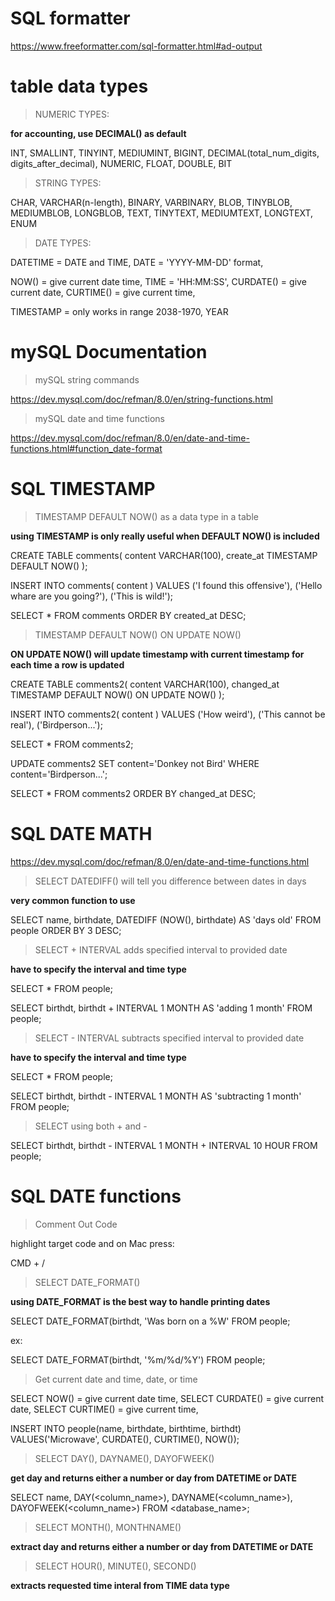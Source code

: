 # SQL formatter

https://www.freeformatter.com/sql-formatter.html#ad-output

# table data types

> NUMERIC TYPES:

**for accounting, use DECIMAL() as default**

INT, SMALLINT, TINYINT, MEDIUMINT, BIGINT,
DECIMAL(total_num_digits, digits_after_decimal),
NUMERIC, 
FLOAT,
DOUBLE, 
BIT

> STRING TYPES:

CHAR, 
VARCHAR(n-length), 
BINARY, 
VARBINARY,
BLOB, TINYBLOB, MEDIUMBLOB, LONGBLOB,
TEXT, TINYTEXT, MEDIUMTEXT, LONGTEXT,
ENUM

> DATE TYPES:

DATETIME = DATE and TIME,
DATE = 'YYYY-MM-DD' format,

NOW() = give current date time,
TIME = 'HH:MM:SS',
CURDATE() = give current date,
CURTIME() = give current time,

TIMESTAMP = only works in range 2038-1970,
YEAR

# mySQL Documentation

> mySQL string commands

https://dev.mysql.com/doc/refman/8.0/en/string-functions.html

> mySQL date and time functions

https://dev.mysql.com/doc/refman/8.0/en/date-and-time-functions.html#function_date-format

# SQL TIMESTAMP

> TIMESTAMP DEFAULT NOW() as a data type in a table

**using TIMESTAMP is only really useful when DEFAULT NOW() is included**

CREATE TABLE comments(
    content VARCHAR(100),
    create_at TIMESTAMP DEFAULT NOW()
);

INSERT INTO comments(
        content
    )
    VALUES
    ('I found this offensive'),
    ('Hello whare are you going?'),
    ('This is wild!');

SELECT *
FROM comments
ORDER BY created_at DESC;

> TIMESTAMP DEFAULT NOW() ON UPDATE NOW()

**ON UPDATE NOW() will update timestamp with current timestamp for each time a row is updated**


CREATE TABLE comments2(
    content VARCHAR(100),
    changed_at TIMESTAMP DEFAULT NOW() ON UPDATE NOW()
);

INSERT INTO comments2(
        content
    )
    VALUES
        ('How weird'),
        ('This cannot be real'),
        ('Birdperson...');

SELECT * FROM comments2;

UPDATE comments2
    SET content='Donkey not Bird'
    WHERE content='Birdperson...';
    
SELECT * 
FROM comments2 
ORDER BY changed_at DESC;

# SQL DATE MATH

https://dev.mysql.com/doc/refman/8.0/en/date-and-time-functions.html

> SELECT DATEDIFF() will tell you difference between dates in days

**very common function to use**

SELECT
   name,
   birthdate,
   DATEDIFF (NOW(), birthdate) AS 'days old'
FROM
   people
ORDER BY
   3 DESC;

> SELECT + INTERVAL adds specified interval to provided date

**have to specify the interval and time type**

SELECT * FROM people;

SELECT
    birthdt,
    birthdt + INTERVAL 1 MONTH AS 'adding 1 month'
FROM people;

> SELECT - INTERVAL subtracts specified interval to provided date

**have to specify the interval and time type**

SELECT * FROM people;

SELECT
    birthdt,
    birthdt - INTERVAL 1 MONTH AS 'subtracting 1 month'
FROM people;

> SELECT using both + and -

SELECT
    birthdt,
    birthdt - INTERVAL 1 MONTH + INTERVAL 10 HOUR
FROM people;

# SQL DATE functions

> Comment Out Code

highlight target code and on Mac press:

CMD + /

> SELECT DATE_FORMAT()

**using DATE_FORMAT is the best way to handle printing dates**

SELECT DATE_FORMAT(birthdt, 'Was born on a %W'
FROM people;

ex:

SELECT
DATE_FORMAT(birthdt, '%m/%d/%Y')
FROM people;

> Get current date and time, date, or time

SELECT NOW() = give current date time,
SELECT CURDATE() = give current date,
SELECT CURTIME() = give current time,


INSERT INTO people(name, birthdate, birthtime, birthdt)
VALUES('Microwave', CURDATE(), CURTIME(), NOW());


> SELECT DAY(), DAYNAME(), DAYOFWEEK()

**get day and returns either a number or day from DATETIME or DATE**


SELECT name, DAY(<column_name>), DAYNAME(<column_name>), DAYOFWEEK(<column_name>)
FROM <database_name>;


> SELECT MONTH(), MONTHNAME()

**extract day and returns either a number or day from DATETIME or DATE**


> SELECT HOUR(), MINUTE(), SECOND()

**extracts requested time interal from TIME data type**

